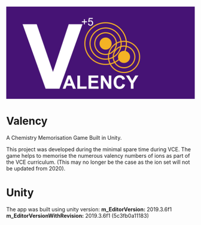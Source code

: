 ![Valency Banner](https://github.com/actuallyadequate/valency/raw/main/Assets/Art/ValencyBanner.png)

# Valency
A Chemistry Memorisation Game Built in Unity.

This project was developed during the minimal spare time during VCE.
The game helps to memorise the numerous valency numbers of ions as part of the VCE curriculum. 
(This may no longer be the case as the ion set will not be updated from 2020).

# Unity
The app was built using unity version:
**m_EditorVersion:** 2019.3.6f1
**m_EditorVersionWithRevision:** 2019.3.6f1 (5c3fb0a11183)

